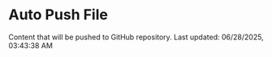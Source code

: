 # Auto Push File

Content that will be pushed to GitHub repository.
Last updated: 06/28/2025, 03:43:38 AM